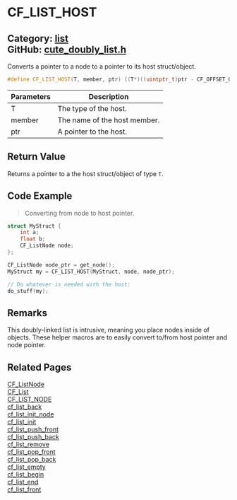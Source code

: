 [//]: # (This file is automatically generated by Cute Framework's docs parser.)
[//]: # (Do not edit this file by hand!)
[//]: # (See: https://github.com/RandyGaul/cute_framework/blob/master/samples/docs_parser.cpp)
[](../header.md ':include')

# CF_LIST_HOST

Category: [list](/api_reference?id=list)  
GitHub: [cute_doubly_list.h](https://github.com/RandyGaul/cute_framework/blob/master/include/cute_doubly_list.h)  
---

Converts a pointer to a node to a pointer to its host struct/object.

```cpp
#define CF_LIST_HOST(T, member, ptr) ((T*)((uintptr_t)ptr - CF_OFFSET_OF(T, member)))
```

Parameters | Description
--- | ---
T | The type of the host.
member | The name of the host member.
ptr | A pointer to the host.

## Return Value

Returns a pointer to a the host struct/object of type `T`.

## Code Example

> Converting from node to host pointer.

```cpp
struct MyStruct {
    int a;
    float b;
    CF_ListNode node;
};

CF_ListNode node_ptr = get_node();
MyStruct my = CF_LIST_HOST(MyStruct, node, node_ptr);

// Do whatever is needed with the host:
do_stuff(my);
```

## Remarks

This doubly-linked list is intrusive, meaning you place nodes inside of objects. These helper macros are to
easily convert to/from host pointer and node pointer.

## Related Pages

[CF_ListNode](/list/cf_listnode.md)  
[CF_List](/list/cf_list.md)  
[CF_LIST_NODE](/list/cf_list_node.md)  
[cf_list_back](/list/cf_list_back.md)  
[cf_list_init_node](/list/cf_list_init_node.md)  
[cf_list_init](/list/cf_list_init.md)  
[cf_list_push_front](/list/cf_list_push_front.md)  
[cf_list_push_back](/list/cf_list_push_back.md)  
[cf_list_remove](/list/cf_list_remove.md)  
[cf_list_pop_front](/list/cf_list_pop_front.md)  
[cf_list_pop_back](/list/cf_list_pop_back.md)  
[cf_list_empty](/list/cf_list_empty.md)  
[cf_list_begin](/list/cf_list_begin.md)  
[cf_list_end](/list/cf_list_end.md)  
[cf_list_front](/list/cf_list_front.md)  
